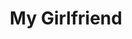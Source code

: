---
pid: ch582
title: My Girlfriend
location_transcription: City hall
coordinates: "[-75.164519558881, 39.952516892666]"
zipcode: 
gen_neighborhood: 
neighborhood: 
outside_phl: 
age: 
age_range: 
instagram: 
image_file_name: ch_582.jpg
proposal_transcription: 
topic: Person,Unknown
topic_summary: 0, 0
type: Other No Form
keywords_other: 
credit: 
image_labels: A female figure
twitter: 
facebook: 
permalink: "/monuments/ch582/"
layout: item-page
---